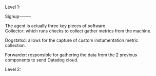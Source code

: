 Level 1:

Signup------



The agent is actually three key pieces of software.  
  Collector: which runs checks to collect gather metrics from the machine.
  
  Dogstatsd: allows for the capture of custom instumentation metric collection.
  
  Forwarder: responsible for gathering the data from the 2 previous components to send Datadog cloud.










Level 2:
